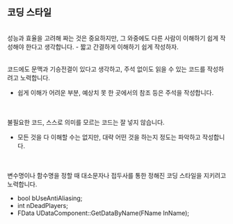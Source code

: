 ## 코딩 스타일
<br/>
성능과 효율을 고려해 짜는 것은 중요하지만, 그 와중에도 다른 사람이 이해하기 쉽게 작성해야 한다고 생각합니다.
- 짧고 간결하게 이해하기 쉽게 작성하자.  
<br/><br/>

코드에도 문맥과 기승전결이 있다고 생각하고, 주석 없이도 읽을 수 있는 코드를 작성하려고 노력합니다.
- 쉽게 이해가 어려운 부분, 예상치 못 한 곳에서의 참조 등은 주석을 작성합니다.  
<br/><br/>

불필요한 코드, 스스로 의미를 모르는 코드는 잘 넣지 않습니다.
- 모든 것을 다 이해할 수는 없지만, 대략 어떤 것을 하는지 정도는 파악하고 작성합니다.  
<br/><br/>

변수명이나 함수명을 정할 때 대소문자나 접두사를 통한 정해진 코딩 스타일을 지키려고 노력합니다.
- bool bUseAntiAliasing;
- int nDeadPlayers;
- FData UDataComponent::GetDataByName(FName InName);
